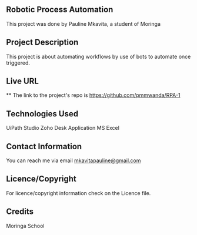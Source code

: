 ## Robotic Process Automation

 This project was done by Pauline Mkavita, a student of Moringa

## Project Description
 This project is about automating workflows by use of bots to automate once triggered.

## Live URL
** The link to the project's repo is https://github.com/pmmwanda/RPA-1

## Technologies Used
 UiPath Studio 
 Zoho Desk Application 
 MS Excel 

## Contact Information 
You can reach me via email mkavitapauline@gmail.com

## Licence/Copyright
For licence/copyright information check on the Licence file.

## Credits

Moringa School
